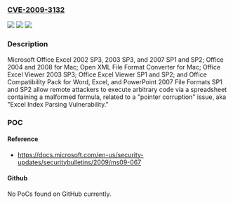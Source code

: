 ### [CVE-2009-3132](https://cve.mitre.org/cgi-bin/cvename.cgi?name=CVE-2009-3132)
![](https://img.shields.io/static/v1?label=Product&message=n%2Fa&color=blue)
![](https://img.shields.io/static/v1?label=Version&message=n%2Fa&color=blue)
![](https://img.shields.io/static/v1?label=Vulnerability&message=n%2Fa&color=brighgreen)

### Description

Microsoft Office Excel 2002 SP3, 2003 SP3, and 2007 SP1 and SP2; Office 2004 and 2008 for Mac; Open XML File Format Converter for Mac; Office Excel Viewer 2003 SP3; Office Excel Viewer SP1 and SP2; and Office Compatibility Pack for Word, Excel, and PowerPoint 2007 File Formats SP1 and SP2 allow remote attackers to execute arbitrary code via a spreadsheet containing a malformed formula, related to a "pointer corruption" issue, aka "Excel Index Parsing Vulnerability."

### POC

#### Reference
- https://docs.microsoft.com/en-us/security-updates/securitybulletins/2009/ms09-067

#### Github
No PoCs found on GitHub currently.

